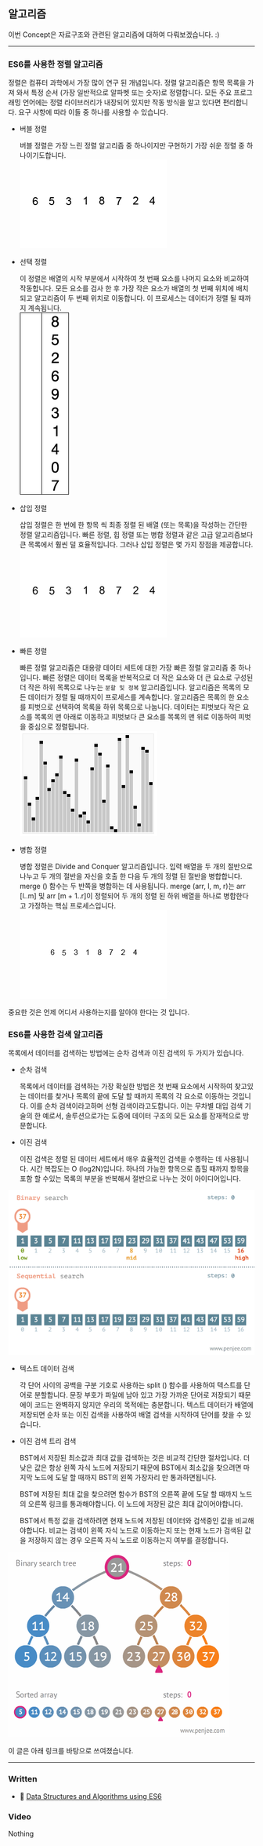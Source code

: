 ## 알고리즘

이번 Concept은 자료구조와 관련된 알고리즘에 대하여 다뤄보겠습니다. :)<br>

---

### ES6를 사용한 정렬 알고리즘

정렬은 컴퓨터 과학에서 가장 많이 연구 된 개념입니다. 정렬 알고리즘은 항목 목록을 가져 와서 특정 순서 (가장 일반적으로 알파벳 또는 숫자)로 정렬합니다. 모든 주요 프로그래밍 언어에는 정렬 라이브러리가 내장되어 있지만 작동 방식을 알고 있다면 편리합니다. 요구 사항에 따라 이들 중 하나를 사용할 수 있습니다.<br>

- 버블 정렬

  버블 정렬은 가장 느린 정렬 알고리즘 중 하나이지만 구현하기 가장 쉬운 정렬 중 하나이기도합니다.<br>
  ![Concept29-1](./Concept29-1.gif)<br>

- 선택 정렬

  이 정렬은 배열의 시작 부분에서 시작하여 첫 번째 요소를 나머지 요소와 비교하여 작동합니다. 모든 요소를 ​​검사 한 후 가장 작은 요소가 배열의 첫 번째 위치에 배치되고 알고리즘이 두 번째 위치로 이동합니다. 이 프로세스는 데이터가 정렬 될 때까지 계속됩니다.<br>
  ![Concept29-2](./Concept29-2.gif)<br>

- 삽입 정렬

  삽입 정렬은 한 번에 한 항목 씩 최종 정렬 된 배열 (또는 목록)을 작성하는 간단한 정렬 알고리즘입니다. 빠른 정렬, 힙 정렬 또는 병합 정렬과 같은 고급 알고리즘보다 큰 목록에서 훨씬 덜 효율적입니다. 그러나 삽입 정렬은 몇 가지 장점을 제공합니다.<br>
  ![Concept29-3](./Concept29-3.gif)<br>

- 빠른 정렬

  빠른 정렬 알고리즘은 대용량 데이터 세트에 대한 가장 빠른 정렬 알고리즘 중 하나입니다. 빠른 정렬은 데이터 목록을 반복적으로 더 작은 요소와 더 큰 요소로 구성된 더 작은 하위 목록으로 나누는 `분할 및 정복` 알고리즘입니다. 알고리즘은 목록의 모든 데이터가 정렬 될 때까지이 프로세스를 계속합니다. 알고리즘은 목록의 한 요소를 피벗으로 선택하여 목록을 하위 목록으로 나눕니다. 데이터는 피벗보다 작은 요소를 목록의 맨 아래로 이동하고 피벗보다 큰 요소를 목록의 맨 위로 이동하여 피벗을 중심으로 정렬됩니다.<br>
  ![Concept29-4](./Concept29-4.gif)<br>

- 병합 정렬

  병합 정렬은 Divide and Conquer 알고리즘입니다. 입력 배열을 두 개의 절반으로 나누고 두 개의 절반을 자신을 호출 한 다음 두 개의 정렬 된 절반을 병합합니다. merge () 함수는 두 반쪽을 병합하는 데 사용됩니다. merge (arr, l, m, r)는 arr [l..m] 및 arr [m + 1..r]이 정렬되어 두 개의 정렬 된 하위 배열을 하나로 병합한다고 가정하는 핵심 프로세스입니다.<br>
  ![Concept29-5](./Concept29-5.gif)<br>

중요한 것은 언제 어디서 사용하는지를 알아야 한다는 것 입니다.<br>

### ES6를 사용한 검색 알고리즘

목록에서 데이터를 검색하는 방법에는 순차 검색과 이진 검색의 두 가지가 있습니다.<br>

- 순차 검색

  목록에서 데이터를 검색하는 가장 확실한 방법은 첫 번째 요소에서 시작하여 찾고있는 데이터를 찾거나 목록의 끝에 도달 할 때까지 목록의 각 요소로 이동하는 것입니다. 이를 순차 검색이라고하며 선형 검색이라고도합니다. 이는 무차별 대입 검색 기술의 한 예로서, 솔루션으로가는 도중에 데이터 구조의 모든 요소를 ​​잠재적으로 방문합니다.<br>

- 이진 검색

  이진 검색은 정렬 된 데이터 세트에서 매우 효율적인 검색을 수행하는 데 사용됩니다. 시간 복잡도는 O (log2N)입니다. 하나의 가능한 항목으로 좁힐 때까지 항목을 포함 할 수있는 목록의 부분을 반복해서 절반으로 나누는 것이 아이디어입니다.<br>

![Concept29-6](./Concept29-6.gif)<br>

- 텍스트 데이터 검색

  각 단어 사이의 공백을 구분 기호로 사용하는 split () 함수를 사용하여 텍스트를 단어로 분할합니다. 문장 부호가 파일에 남아 있고 가장 가까운 단어로 저장되기 때문에이 코드는 완벽하지 않지만 우리의 목적에는 충분합니다. 텍스트 데이터가 배열에 저장되면 순차 또는 이진 검색을 사용하여 배열 검색을 시작하여 단어를 찾을 수 있습니다.<br>

- 이진 검색 트리 검색

  BST에서 저장된 최소값과 최대 값을 검색하는 것은 비교적 간단한 절차입니다. 더 낮은 값은 항상 왼쪽 자식 노드에 저장되기 때문에 BST에서 최소값을 찾으려면 마지막 노드에 도달 할 때까지 BST의 왼쪽 가장자리 만 통과하면됩니다.<br>

  BST에 저장된 최대 값을 찾으려면 함수가 BST의 오른쪽 끝에 도달 할 때까지 노드의 오른쪽 링크를 통과해야합니다. 이 노드에 저장된 값은 최대 값이어야합니다.<br>

  BST에서 특정 값을 검색하려면 현재 노드에 저장된 데이터와 검색중인 값을 비교해야합니다. 비교는 검색이 왼쪽 자식 노드로 이동하는지 또는 현재 노드가 검색된 값을 저장하지 않는 경우 오른쪽 자식 노드로 이동하는지 여부를 결정합니다.<br>

![Concept29-7](./Concept29-7.gif)<br>

이 글은 아래 링크를 바탕으로 쓰여졌습니다.

---

### Written

- 📜 [Data Structures and Algorithms using ES6](https://github.com/Crizstian/data-structure-and-algorithms-with-ES6/tree/master/13-chapter-Searching-Algorithms)

### Video

Nothing
